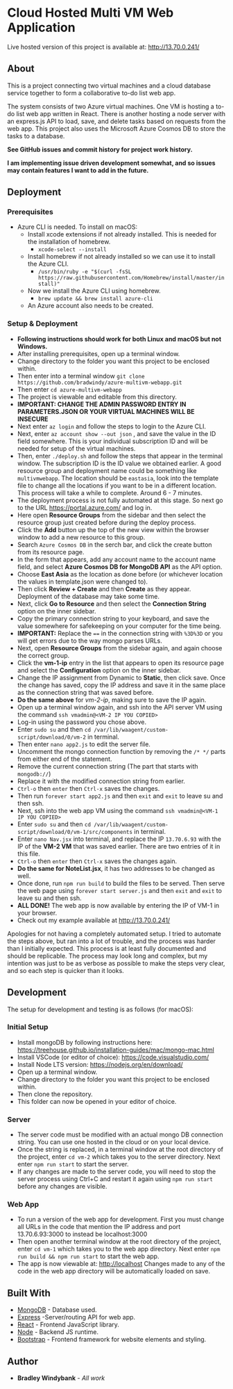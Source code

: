 # Cloud Hosted Multi VM Web Application

Live hosted version of this project is available at: <http://13.70.0.241/>

## About

This is a project connecting two virtual machines and a cloud database service together to form a collaborative to-do list web app.

The system consists of two Azure virtual machines. One VM is hosting a to-do list web app written in React. There is another hosting a node server with an express.js API to load, save, and delete tasks based on requests from the web app. This project also uses the Microsoft Azure Cosmos DB to store the tasks to a database.

**See GitHub issues and commit history for project work history.**

**I am implementing issue driven development somewhat, and so issues may contain features I want to add in the future.**

## Deployment

### Prerequisites

- Azure CLI is needed. To install on macOS:
  - Install xcode extensions if not already installed. This is needed for the installation of homebrew.
    - `xcode-select --install`
  - Install homebrew if not already installed so we can use it to install the Azure CLI.
    - `/usr/bin/ruby -e "$(curl -fsSL https://raw.githubusercontent.com/Homebrew/install/master/install)"`
  - Now we install the Azure CLI using homebrew.
    - `brew update && brew install azure-cli`
  - An Azure account also needs to be created.

### Setup & Deployment

- **Following instructions should work for both Linux and macOS but not Windows.**
- After installing prerequisites, open up a terminal window.
- Change directory to the folder you want this project to be enclosed within.
- Then enter into a terminal window `git clone https://github.com/bradwindy/azure-multivm-webapp.git`
- Then enter `cd azure-multivm-webapp`
- The project is viewable and editable from this directory.
- **IMPORTANT: CHANGE THE ADMIN PASSWORD ENTRY IN PARAMETERS.JSON OR YOUR VIRTUAL MACHINES WILL BE INSECURE**
- Next enter `az login` and follow the steps to login to the Azure CLI.
- Next, enter `az account show --out json` , and save the value in the ID field somewhere. This is your individual subscription ID and will be needed for setup of the virtual machines.
- Then, enter `./deploy.sh` and follow the steps that appear in the terminal window. The subscription ID is the ID value we obtained earlier. A good resource group and deployment name could be something like `multivmwebapp`. The location should be `eastasia`, look into the template file to change all the locations if you want to be in a different location. This process will take a while to complete. Around 6 - 7 minutes.
- The deployment process is not fully automated at this stage. So next go to the URL <https://portal.azure.com/> and log in.
- Here open **Resource Groups** from the sidebar and then select the resource group just created before during the deploy process.
- Click the **Add** button up the top of the new view within the browser window to add a new resource to this group.
- Search `Azure Cosmos DB` in the serch bar, and click the create button from its resource page.
- In the form that appears, add any account name to the account name field, and select **Azure Cosmos DB for MongoDB API** as the API option.
- Choose **East Asia** as the location as done before (or whichever location the values in template.json were changed to).
- Then click **Review + Create** and then **Create** as they appear. Deployment of the database may take some time.
- Next, click **Go to Resource** and then select the **Connection String** option on the inner sidebar.
- Copy the primary connection string to your keyboard, and save the value somewhere for safekeeping on your computer for the time being.
- **IMPORTANT:** Replace the `==` in the connection string with `%3D%3D` or you will get errors due to the way mongo parses URLs.
- Next, open **Resource Groups** from the sidebar again, and again choose the correct group.
- Click the **vm-1-ip** entry in the list that appears to open its resource page and select the **Configuration** option on the inner sidebar.
- Change the IP assignment from Dynamic to **Static**, then click save. Once the change has saved, copy the IP address and save it in the same place as the connection string that was saved before.
- **Do the same above** for _vm-2-ip_, making sure to save the IP again.
- Open up a terminal window again, and ssh into the API server VM using the command `ssh vmadmin@<VM-2 IP YOU COPIED>`
- Log-in using the password you chose above.
- Enter `sudo su` and then `cd /var/lib/waagent/custom-script/download/0/vm-2` in terminal.
- Then enter `nano app2.js` to edit the server file.
- Uncomment the mongo connection function by removing the `/* */` parts from either end of the statement.
- Remove the current connection string (The part that starts with `mongodb://`)
- Replace it with the modified connection string from earlier.
- `Ctrl-o` then `enter` then `Ctrl-x` saves the changes.
- Then run `forever start app2.js` and then `exit` and `exit` to leave su and then ssh.
- Next, ssh into the web app VM using the command `ssh vmadmin@<VM-1 IP YOU COPIED>`
- Enter `sudo su` and then `cd /var/lib/waagent/custom-script/download/0/vm-1/src/components` in terminal.
- Enter `nano Nav.jsx` into terminal, and replace the IP `13.70.6.93` with the IP of the **VM-2 VM** that was saved earlier. There are two entries of it in this file.
- `Ctrl-o` then `enter` then `Ctrl-x` saves the changes again.
- **Do the same for NoteList.jsx**, it has two addresses to be changed as well.
- Once done, run `npm run build` to build the files to be served. Then serve the web page using `forever start server.js` and then `exit` and `exit` to leave su and then ssh.
- **ALL DONE!** The web app is now available by entering the IP of VM-1 in your browser.
- Check out my example available at <http://13.70.0.241/>

Apologies for not having a completely automated setup. I tried to automate the steps above, but ran into a lot of trouble, and the process was harder than I initially expected. This process is at least fully documented and should be replicable. The process may look long and complex, but my intention was just to be as verbose as possible to make the steps very clear, and so each step is quicker than it looks.

## Development

The setup for development and testing is as follows (for macOS):

### Initial Setup

- Install mongoDB by following instructions here: <https://treehouse.github.io/installation-guides/mac/mongo-mac.html>
- Install VSCode (or editor of choice): <https://code.visualstudio.com/>
- Install Node LTS version: <https://nodejs.org/en/download/>
- Open up a terminal window.
- Change directory to the folder you want this project to be enclosed within.
- Then clone the repository.
- This folder can now be opened in your editor of choice.

### Server

- The server code must be modified with an actual mongo DB connection string. You can use one hosted in the cloud or on your local device.
- Once the string is replaced, in a terminal window at the root directory of the project, enter `cd vm-2` which takes you to the server directory. Next enter `npm run start` to start the server.
- If any changes are made to the server code, you will need to stop the server process using Ctrl+C and restart it again using `npm run start` before any changes are visible.

### Web App

- To run a version of the web app for development. First you must change all URLs in the code that mention the IP address and port 13.70.6.93:3000 to instead be localhost:3000
- Then open another terminal window at the root directory of the project, enter `cd vm-1` which takes you to the web app directory. Next enter `npm run build && npm run start` to start the web app.
- The app is now viewable at: <http://localhost> Changes made to any of the code in the web app directory will be automatically loaded on save.

## Built With

- [MongoDB](https://github.com/mongodb/mongo) - Database used.
- [Express](https://github.com/expressjs/express) -Server/routing API for web app.
- [React](https://github.com/facebook/react) - Frontend JavaScript library.
- [Node](https://github.com/nodejs/node) - Backend JS runtime.
- [Bootstrap](https://github.com/twbs/bootstrap) - Frontend framework for website elements and styling.

## Author

- **Bradley Windybank** - _All work_
